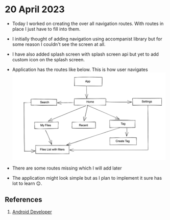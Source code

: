 # 20 April 2023

- Today I worked on creating the over all navigation routes.
  With routes in place I just have to fill into them.

- I initially thought of adding navigation using accompanist library but for some reason I couldn't
  see the screen at all.

- I have also added splash screen with splash screen api but yet to add custom icon on the splash
  screen.

- Application has the routes like below. This is how user navigates
  ![User Flow](./assets/route_flow.png)

- There are some routes missing which I will add later

- The application might look simple but as I plan to implement it sure has lot to learn 😌.

## References

1. [Android Developer](https://developer.android.com/jetpack/compose/navigation)
